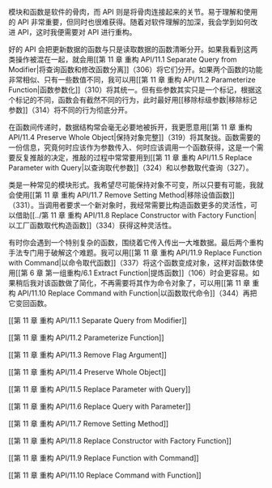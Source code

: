模块和函数是软件的骨肉，而 API 则是将骨肉连接起来的关节。易于理解和使用的 API 非常重要，但同时也很难获得。随着对软件理解的加深，我会学到如何改进 API，这时我便需要对 API 进行重构。

好的 API 会把更新数据的函数与只是读取数据的函数清晰分开。如果我看到这两类操作被混在一起，就会用[[第 11 章 重构 API/11.1 Separate Query from Modifier|将查询函数和修改函数分离]]（306）将它们分开。如果两个函数的功能非常相似、只有一些数值不同，我可以用[[第 11 章 重构 API/11.2 Parameterize Function|函数参数化]]（310）将其统一。但有些参数其实只是一个标记，根据这个标记的不同，函数会有截然不同的行为，此时最好用[[移除标级参数|移除标记参数]]（314）将不同的行为彻底分开。

在函数间传递时，数据结构常会毫无必要地被拆开，我更愿意用[[第 11 章 重构 API/11.4 Preserve Whole Object|保持对象完整]]（319）将其聚拢。函数需要的一份信息，究竟何时应该作为参数传入、何时应该调用一个函数获得，这是一个需要反复推敲的决定，推敲的过程中常常要用到[[第 11 章 重构 API/11.5 Replace Parameter with Query|以查询取代参数]]（324）和以参数取代查询（327）。

类是一种常见的模块形式。我希望尽可能保持对象不可变，所以只要有可能，我就会使用[[第 11 章 重构 API/11.7 Remove Setting Method|移除设值函数]]（331）。当调用者要求一个新对象时，我经常需要比构造函数更多的灵活性，可以借助[[../第 11 章 重构 API/11.8 Replace Constructor with Factory Function|以工厂函数取代构造函数]]（334）获得这种灵活性。

有时你会遇到一个特别复杂的函数，围绕着它传入传出一大堆数据。最后两个重构手法专门用于破解这个难题。我可以用[[第 11 章 重构 API/11.9 Replace Function with Command|以命令取代函数]]（337）将这个函数变成对象，这样对函数体使用[[第 6 章 第一组重构/6.1 Extract Function|提炼函数]]（106）时会更容易。如果稍后我对该函数做了简化，不再需要将其作为命令对象了，可以用[[第 11 章 重构 API/11.10 Replace Command with Function|以函数取代命令]]（344）再把它变回函数。

[[第 11 章 重构 API/11.1 Separate Query from Modifier]]

[[第 11 章 重构 API/11.2 Parameterize Function]]

[[第 11 章 重构 API/11.3 Remove Flag Argument]]

[[第 11 章 重构 API/11.4 Preserve Whole Object]]

[[第 11 章 重构 API/11.5 Replace Parameter with Query]]

[[第 11 章 重构 API/11.6 Replace Query with Parameter]]

[[第 11 章 重构 API/11.7 Remove Setting Method]]

[[第 11 章 重构 API/11.8 Replace Constructor with Factory Function]]

[[第 11 章 重构 API/11.9 Replace Function with Command]]

[[第 11 章 重构 API/11.10 Replace Command with Function]]
